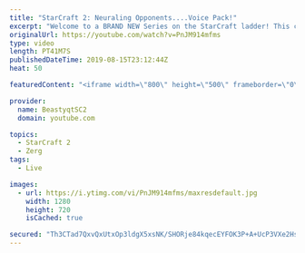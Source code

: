 ```yaml
---
title: "StarCraft 2: Neuraling Opponents....Voice Pack!"
excerpt: "Welcome to a BRAND NEW Series on the StarCraft ladder! This challenege is called \"Infestors to GM,\" where I play Mass Infestors and try to get to Grandmaster! I am allowing myself to make Queens as well, but other than that, the gameplan is INFESTORS!!!  In this episode, we learn that when you neural"
originalUrl: https://youtube.com/watch?v=PnJM914mfms
type: video
length: PT41M7S
publishedDateTime: 2019-08-15T23:12:44Z
heat: 50

featuredContent: "<iframe width=\"800\" height=\"500\" frameborder=\"0\" src=\"https://www.youtube.com/embed/PnJM914mfms\" allow=\"accelerometer; autoplay; encrypted-media; gyroscope; picture-in-picture\" allowfullscreen></iframe>"

provider:
  name: BeastyqtSC2
  domain: youtube.com

topics:
  - StarCraft 2
  - Zerg
tags:
  - Live

images:
  - url: https://i.ytimg.com/vi/PnJM914mfms/maxresdefault.jpg
    width: 1280
    height: 720
    isCached: true

secured: "Th3CTad7QxvQxUtxOp3ldgX5xsNK/SHORje84kqecEYFOK3P+A+UcP3VXe2HsT9tJ6YDr5P2EVwuV4N4nQyQPB0bLNU7Fq0RfpTQT2b1LuMkLocHPUutpqVAtXu+WdWDGO58LgoVmcvP+6aBAc9anV1qHBjoh5GXy6u23yZFVXLxTqI9JLLTDxUpJcx5u3u+/ox7ELmwvdWU7TvHE2yYYV4vOspkb6Ef+N9yyw+2JwyHbCLVm109QlM+2a5/p/7f9yOPD66IvyS2E1SApFMS3Cmb7hAGdMXYzVGktNlKWgUM3JX6v7cKu3UbYx+g6/gfHuxJj+569zJ2tF85pCGFVdQYP9Vi/Tqv3kLXUxSiHBu78KovnkxsSyRrn+wRItdu2EjY+7bJ6JkRhbJ1x73dTfmXjlld1DNc6x4nUY/RBhM=;OKGYoRFcwVjLAo5mCMq/6g=="
---
```


